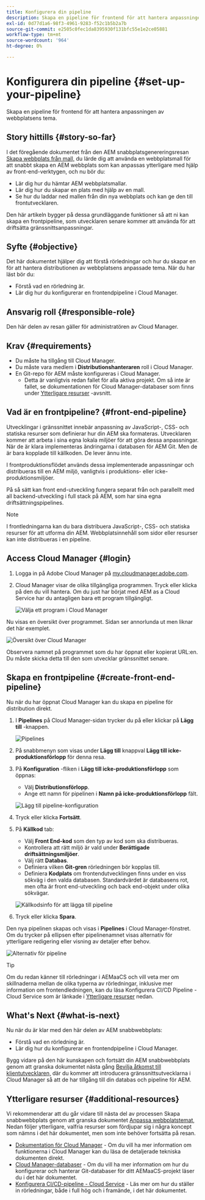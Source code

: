 ```yaml
---
title: Konfigurera din pipeline
description: Skapa en pipeline för frontend för att hantera anpassningen av webbplatsens tema.
exl-id: 0d77d1a6-98f3-4961-9283-f52c1b5b2a7b
source-git-commit: e2505c0fec1da8395930f131bfc55e1e2ce05881
workflow-type: tm+mt
source-wordcount: '964'
ht-degree: 0%

---
```


# Konfigurera din pipeline {#set-up-your-pipeline}

Skapa en pipeline för frontend för att hantera anpassningen av webbplatsens tema.

## Story hittills {#story-so-far}

I det föregående dokumentet från den AEM snabbplatsgenereringsresan [Skapa webbplats från mall,](create-site.md) du lärde dig att använda en webbplatsmall för att snabbt skapa en AEM webbplats som kan anpassas ytterligare med hjälp av front-end-verktygen, och nu bör du:

* Lär dig hur du hämtar AEM webbplatsmallar.
* Lär dig hur du skapar en plats med hjälp av en mall.
* Se hur du laddar ned mallen från din nya webbplats och kan ge den till frontutvecklaren.

Den här artikeln bygger på dessa grundläggande funktioner så att ni kan skapa en frontpipeline, som utvecklaren senare kommer att använda för att driftsätta gränssnittsanpassningar.

## Syfte {#objective}

Det här dokumentet hjälper dig att förstå rörledningar och hur du skapar en för att hantera distributionen av webbplatsens anpassade tema. När du har läst bör du:

* Förstå vad en rörledning är.
* Lär dig hur du konfigurerar en frontendpipeline i Cloud Manager.

## Ansvarig roll {#responsible-role}

Den här delen av resan gäller för administratören av Cloud Manager.

## Krav {#requirements}

* Du måste ha tillgång till Cloud Manager.
* Du måste vara medlem i **Distributionshanteraren** roll i Cloud Manager.
* En Git-repo för AEM måste konfigureras i Cloud Manager.
   * Detta är vanligtvis redan fallet för alla aktiva projekt. Om så inte är fallet, se dokumentationen för Cloud Manager-databaser som finns under [Ytterligare resurser](#additional-resources) -avsnitt.

## Vad är en frontpipeline? {#front-end-pipeline}

Utvecklingar i gränssnittet innebär anpassning av JavaScript-, CSS- och statiska resurser som definierar hur din AEM ska formateras. Utvecklaren kommer att arbeta i sina egna lokala miljöer för att göra dessa anpassningar. När de är klara implementeras ändringarna i databasen för AEM Git. Men de är bara kopplade till källkoden. De lever ännu inte.

I frontproduktionsflödet används dessa implementerade anpassningar och distribueras till en AEM miljö, vanligtvis i produktions- eller icke-produktionsmiljöer.

På så sätt kan front end-utveckling fungera separat från och parallellt med all backend-utveckling i full stack på AEM, som har sina egna driftsättningspipelines.

>[!NOTE]
>
>I frontledningarna kan du bara distribuera JavaScript-, CSS- och statiska resurser för att utforma din AEM. Webbplatsinnehåll som sidor eller resurser kan inte distribueras i en pipeline.

## Access Cloud Manager {#login}

1. Logga in på Adobe Cloud Manager på [my.cloudmanager.adobe.com](https://my.cloudmanager.adobe.com/).

1. Cloud Manager visar de olika tillgängliga programmen. Tryck eller klicka på den du vill hantera. Om du just har börjat med AEM as a Cloud Service har du antagligen bara ett program tillgängligt.

   ![Välja ett program i Cloud Manager](assets/cloud-manager-select-program.png)

Nu visas en översikt över programmet. Sidan ser annorlunda ut men liknar det här exemplet.

![Översikt över Cloud Manager](assets/cloud-manager-overview.png)

Observera namnet på programmet som du har öppnat eller kopierat URL:en. Du måste skicka detta till den som utvecklar gränssnittet senare.

## Skapa en frontpipeline {#create-front-end-pipeline}

Nu när du har öppnat Cloud Manager kan du skapa en pipeline för distribution direkt.

1. I **Pipelines** på Cloud Manager-sidan trycker du på eller klickar på **Lägg till** -knappen.

   ![Pipelines](assets/pipelines-add.png)

1. På snabbmenyn som visas under **Lägg till** knappval **Lägg till icke-produktionsförlopp** för denna resa.

1. På **Konfiguration** -fliken i **Lägg till icke-produktionsförlopp** som öppnas:
   * Välj **Distributionsförlopp**.
   * Ange ett namn för pipelinen i **Namn på icke-produktionsförlopp** fält.

   ![Lägg till pipeline-konfiguration](assets/add-pipeline-configuration.png)

1. Tryck eller klicka **Fortsätt**.

1. På **Källkod** tab:
   * Välj **Front End-kod** som den typ av kod som ska distribueras.
   * Kontrollera att rätt miljö är vald under **Berättigade driftsättningsmiljöer**.
   * Välj rätt **Databas**.
   * Definiera vilken **Git-gren** rörledningen bör kopplas till.
   * Definiera **Kodplats** om frontendutvecklingen finns under en viss sökväg i den valda databasen. Standardvärdet är databasens rot, men ofta är front end-utveckling och back end-objekt under olika sökvägar.

   ![Källkodsinfo för att lägga till pipeline](assets/add-pipeline-source-code.png)

1. Tryck eller klicka **Spara**.

Den nya pipelinen skapas och visas i **Pipelines** i Cloud Manager-fönstret. Om du trycker på ellipsen efter pipelinenamnet visas alternativ för ytterligare redigering eller visning av detaljer efter behov.

![Alternativ för pipeline](assets/new-pipeline.png)

>[!TIP]
>
>Om du redan känner till rörledningar i AEMaaCS och vill veta mer om skillnaderna mellan de olika typerna av rörledningar, inklusive mer information om frontendledningen, kan du läsa Konfigurera CI/CD Pipeline - Cloud Service som är länkade i [Ytterligare resurser](#additional-resources) nedan.

## What&#39;s Next {#what-is-next}

Nu när du är klar med den här delen av AEM snabbwebbplats:

* Förstå vad en rörledning är.
* Lär dig hur du konfigurerar en frontendpipeline i Cloud Manager.

Bygg vidare på den här kunskapen och fortsätt din AEM snabbwebbplats genom att granska dokumentet nästa gång [Bevilja åtkomst till klientutvecklaren,](grant-access.md) där du kommer att introducera gränssnittsutvecklarna i Cloud Manager så att de har tillgång till din databas och pipeline för AEM.

## Ytterligare resurser {#additional-resources}

Vi rekommenderar att du går vidare till nästa del av processen Skapa snabbwebbplats genom att granska dokumentet [Anpassa webbplatstemat,](customize-theme.md) Nedan följer ytterligare, valfria resurser som fördjupar sig i några koncept som nämns i det här dokumentet, men som inte behöver fortsätta på resan.

* [Dokumentation för Cloud Manager](https://experienceleague.adobe.com/docs/experience-manager-cloud-service/onboarding/onboarding-concepts/cloud-manager-introduction.html) - Om du vill ha mer information om funktionerna i Cloud Manager kan du läsa de detaljerade tekniska dokumenten direkt.
* [Cloud Manager-databaser](/help/implementing/cloud-manager/managing-code/cloud-manager-repositories.md) - Om du vill ha mer information om hur du konfigurerar och hanterar Git-databaser för ditt AEMaaCS-projekt läser du i det här dokumentet.
* [Konfigurera CI/CD-pipeline - Cloud Service](/help/implementing/cloud-manager/configuring-pipelines/introduction-ci-cd-pipelines.md) - Läs mer om hur du ställer in rörledningar, både i full hög och i framände, i det här dokumentet.
